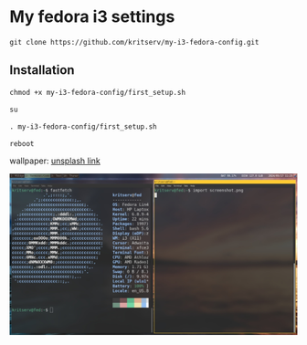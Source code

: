 # My fedora i3 settings

```
git clone https://github.com/kritserv/my-i3-fedora-config.git
```

## Installation

```
chmod +x my-i3-fedora-config/first_setup.sh
```

```
su
```

```
. my-i3-fedora-config/first_setup.sh
```

```
reboot
```

wallpaper: <a href="https://unsplash.com/photos/calm-sea-under-clear-blue-sky-A-8glbZbeKw">unsplash link</a>

<img src="preview.jpg">
